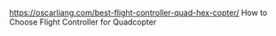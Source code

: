 https://oscarliang.com/best-flight-controller-quad-hex-copter/
How to Choose Flight Controller for Quadcopter
